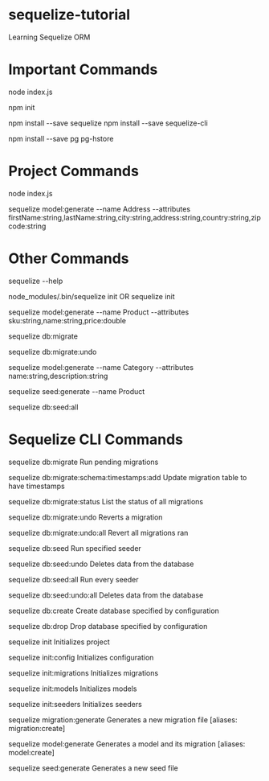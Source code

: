 # sequelize-tutorial
Learning Sequelize ORM

# Important Commands

node index.js

npm init

npm install --save sequelize
npm install --save sequelize-cli

npm install --save pg pg-hstore

# Project Commands

node index.js

sequelize model:generate --name Address --attributes firstName:string,lastName:string,city:string,address:string,country:string,zipcode:string

# Other Commands
sequelize --help

node_modules/.bin/sequelize init
OR
sequelize init

sequelize model:generate --name Product --attributes sku:string,name:string,price:double

sequelize db:migrate

sequelize db:migrate:undo

sequelize model:generate --name Category --attributes name:string,description:string

sequelize seed:generate --name Product

sequelize db:seed:all


# Sequelize CLI Commands

sequelize db:migrate                        Run pending migrations

sequelize db:migrate:schema:timestamps:add  Update migration table to have timestamps

sequelize db:migrate:status                 List the status of all migrations

sequelize db:migrate:undo                   Reverts a migration

sequelize db:migrate:undo:all               Revert all migrations ran

sequelize db:seed                           Run specified seeder

sequelize db:seed:undo                      Deletes data from the database

sequelize db:seed:all                       Run every seeder

sequelize db:seed:undo:all                  Deletes data from the database

sequelize db:create                         Create database specified by configuration

sequelize db:drop                           Drop database specified by configuration

sequelize init                              Initializes project

sequelize init:config                       Initializes configuration

sequelize init:migrations                   Initializes migrations

sequelize init:models                       Initializes models

sequelize init:seeders                      Initializes seeders

sequelize migration:generate                Generates a new migration file                 [aliases: migration:create]

sequelize model:generate                    Generates a model and its migration                [aliases: model:create]

sequelize seed:generate                     Generates a new seed file